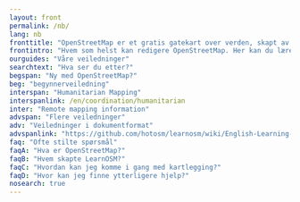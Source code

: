 ```yaml
---
layout: front
permalink: /nb/
lang: nb
fronttitle: "OpenStreetMap er et gratis gatekart over verden, skapt av en stadig økende medlemsmasse bestående av kartleggere."
frontintro: "Hvem som helst kan redigere OpenStreetMap. Her kan du lære hvordan LearnOSM tilbyr lettfattelige steg-for-steg veiledere for at du skal kunne komme i gang med å bidra til OpenStreetMap og bruke OpenStreetMap data. Hvis du er interessert i å organisere en OpenStreetMap workshop, ta en titt på LearnOSMs opplæring for kursholdere."
ourguides: "Våre veiledninger"
searchtext: "Hva ser du etter?"
begspan: "Ny med OpenStreetMap?"
beg: "begynnerveiledning"
interspan: "Humanitarian Mapping"
interspanlink: /en/coordination/humanitarian
inter: "Remote mapping information"
advspan: "Flere veiledninger"
adv: "Veiledninger i dokumentformat"
advspanlink: "https://github.com/hotosm/learnosm/wiki/English-Learning-Guides/"
faq: "Ofte stilte spørsmål"
faqA: "Hva er OpenStreetMap?"
faqB: "Hvem skapte LearnOSM?"
faqC: "Hvordan kan jeg komme i gang med kartlegging?"
faqD: "Hvor kan jeg finne ytterligere hjelp?"
nosearch: true
---
```

